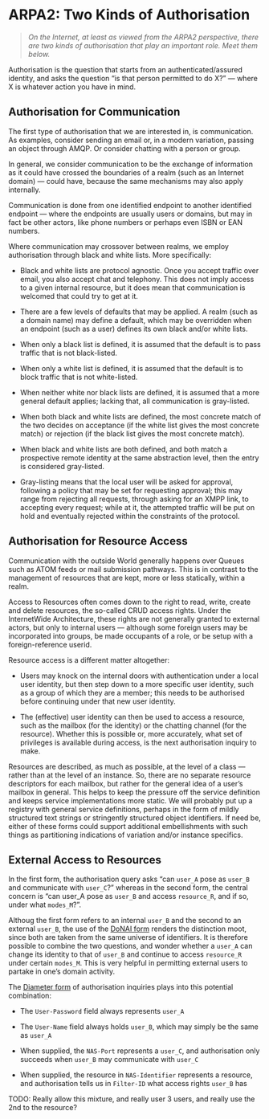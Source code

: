 ARPA2: Two Kinds of Authorisation
=================================

>   *On the Internet, at least as viewed from the ARPA2 perspective, there are
>   two kinds of authorisation that play an important role.  Meet them below.*

Authorisation is the question that starts from an authenticated/assured
identity, and asks the question “is that person permitted to do X?” — where X is
whatever action you have in mind.

Authorisation for Communication
-------------------------------

The first type of authorisation that we are interested in, is communication.  As
examples, consider sending an email or, in a modern variation, passing an object
through AMQP.  Or consider chatting with a person or group.

In general, we consider communication to be the exchange of information as it
could have crossed the boundaries of a realm (such as an Internet domain) —
could have, because the same mechanisms may also apply internally.

Communication is done from one identified endpoint to another identified
endpoint — where the endpoints are usually users or domains, but may in fact be
other actors, like phone numbers or perhaps even ISBN or EAN numbers.

Where communication may crossover between realms, we employ authorisation
through black and white lists.  More specifically:

-   Black and white lists are protocol agnostic.  Once you accept traffic over
    email, you also accept chat and telephony.  This does not imply access to a
    given internal resource, but it does mean that communication is welcomed
    that could try to get at it.

-   There are a few levels of defaults that may be applied.  A realm (such as a
    domain name) may define a default, which may be overridden when an endpoint
    (such as a user) defines its own black and/or white lists.

-   When only a black list is defined, it is assumed that the default is to pass
    traffic that is not black-listed.

-   When only a white list is defined, it is assumed that the default is to
    block traffic that is not white-listed.

-   When neither white nor black lists are defined, it is assumed that a more
    general default applies; lacking that, all communication is gray-listed.

-   When both black and white lists are defined, the most concrete match of the
    two decides on acceptance (if the white list gives the most concrete match)
    or rejection (if the black list gives the most concrete match).

-   When black and white lists are both defined, and both match a prospective
    remote identity at the same abstraction level, then the entry is considered
    gray-listed.

-   Gray-listing means that the local user will be asked for approval, following
    a policy that may be set for requesting approval; this may range from
    rejecting all requests, through asking for an XMPP link, to accepting every
    request; while at it, the attempted traffic will be put on hold and
    eventually rejected within the constraints of the protocol.

Authorisation for Resource Access
---------------------------------

Communication with the outside World generally happens over Queues such as ATOM
feeds or mail submission pathways.  This is in contrast to the management of
resources that are kept, more or less statically, within a realm.

Access to Resources often comes down to the right to read, write, create and
delete resources, the so-called CRUD access rights.  Under the InternetWide
Architecture, these rights are not generally granted to external actors, but
only to internal users — although some foreign users may be incorporated into
groups, be made occupants of a role, or be setup with a foreign-reference
userid.

Resource access is a different matter altogether:

-   Users may knock on the internal doors with authentication under a local user
    identity, but then step down to a more specific user identity, such as a
    group of which they are a member; this needs to be authorised before
    continuing under that new user identity.

-   The (effective) user identity can then be used to access a resource, such as
    the mailbox (for the identity) or the chatting channel (for the resource).
    Whether this is possible or, more accurately, what set of privileges is
    available during access, is the next authorisation inquiry to make.

Resources are described, as much as possible, at the level of a class — rather
than at the level of an instance.  So, there are no separate resource
descriptors for each mailbox, but rather for the general idea of a user’s
mailbox in general.  This helps to keep the pressure off the service definition
and keeps service implementations more static.  We will probably put up a
registry with general service definitions, perhaps in the form of mildly
structured text strings or stringently structured object identifiers.  If need
be, either of these forms could support additional embellishments with such
things as partitioning indications of variation and/or instance specifics.

External Access to Resources
----------------------------

In the first form, the authorisation query asks “can `user_A` pose as `user_B`
and communicate with `user_C`?” whereas in the second form, the central concern
is “can user_A pose as `user_B` and access `resource_R`, and if so, under what
`modes_M`?”.

Althoug the first form refers to an internal `user_B` and the second to an
external `user_B`, the use of the [DoNAI form](http://donai.arpa2.net) renders
the distinction moot, since both are taken from the same universe of
identifiers.  It is therefore possible to combine the two questions, and wonder
whether a `user_A` can change its identity to that of `user_B` and continue to
access `resource_R` under certain `modes_M`.  This is very helpful in permitting
external users to partake in one’s domain activity.

The [Diameter form](http://idp.arpa2.net/radius.html) of authorisation inquiries
plays into this potential combination:

-   The `User-Password` field always represents `user_A`

-   The `User-Name` field always holds `user_B`, which may simply be the same as
    `user_A`

-   When supplied, the `NAS-Port` represents a `user_C`, and authorisation only
    succeeds when `user_B` may communicate with `user_C`

-   When supplied, the resource in `NAS-Identifier` represents a resource, and
    authorisation tells us in `Filter-ID` what access rights `user_B` has

TODO: Really allow this mixture, and really user 3 users, and really use the 2nd
to the resource?
